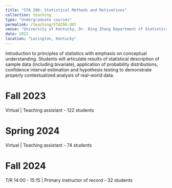```yaml
---
title: "STA 296: Statistical Methods and Motivations"
collection: teaching
type: "Undergraduate courses"
permalink: /teaching/STA296-UKY
venue: "University of Kentucky, Dr. Bing Zhang Department of Statistics"
date: 2023
location: "Lexington, Kentucky"
---
```


Introduction to principles of statistics with emphasis on conceptual understanding. Students will articulate results of statistical description of sample data (including bivariate), application of probability distributions, confidence interval estimation and hypothesis testing to demonstrate properly contextualized analysis of real-world data.

Fall 2023
======
Virtual |
Teaching assistant - 122 students

Spring 2024
======
Virtual | 
Teaching assistant - 74 students

Fall 2024
======
T/R 14:00 - 15:15 | 
Primary instructor of record - 32 students
